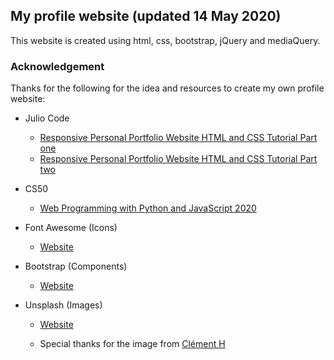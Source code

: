 ## My profile website (updated 14 May 2020)

This website is created using html, css, bootstrap, jQuery and mediaQuery.

### Acknowledgement

Thanks for the following for the idea and resources to create my own profile website:

- Julio Code

  - [Responsive Personal Portfolio Website HTML and CSS Tutorial Part one](https://www.youtube.com/watch?v=T7PnWnTgusc&t=386s)
  - [Responsive Personal Portfolio Website HTML and CSS Tutorial Part two](https://www.youtube.com/watch?v=inCl01EJkts&t=1176s)

- CS50

  - [Web Programming with Python and JavaScript 2020](https://www.youtube.com/watch?v=Nn7EX3zkGUo&list=PLhQjrBD2T380xvFSUmToMMzERZ3qB5Ueu&index=1)

- Font Awesome (Icons)

  - [Website](https://fontawesome.com/)

- Bootstrap (Components)

  - [Website](https://getbootstrap.com/)

- Unsplash (Images)

  - [Website](https://unsplash.com/)

  - Special thanks for the image from [Clément H](https://unsplash.com/@clemhlrdt)
